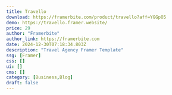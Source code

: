 ```yaml
---
title: Travello
download: https://framerbite.com/product/travello?aff=YGGpO5
demo: https://travello.framer.website/
price: 29
author: "Framerbite"
author_link: https://framerbite.com
date: 2024-12-30T07:18:34.803Z
description: "Travel Agency Framer Template"
ssg: [Framer]
css: []
ui: []
cms: []
category: [Business,Blog]
draft: false
---
```

